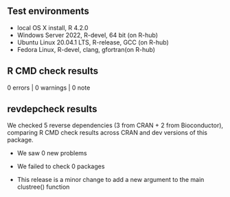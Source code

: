 ## Test environments

* local OS X install, R 4.2.0
* Windows Server 2022, R-devel, 64 bit (on R-hub)
* Ubuntu Linux 20.04.1 LTS, R-release, GCC (on R-hub)
* Fedora Linux, R-devel, clang, gfortran(on R-hub)

## R CMD check results

0 errors | 0 warnings | 0 note

## revdepcheck results

We checked 5 reverse dependencies (3 from CRAN + 2 from Bioconductor), comparing R CMD check results across CRAN and dev versions of this package.

 * We saw 0 new problems
 * We failed to check 0 packages
 
 * This release is a minor change to add a new argument to the main clustree() function